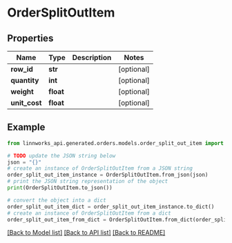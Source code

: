 # OrderSplitOutItem


## Properties

Name | Type | Description | Notes
------------ | ------------- | ------------- | -------------
**row_id** | **str** |  | [optional] 
**quantity** | **int** |  | [optional] 
**weight** | **float** |  | [optional] 
**unit_cost** | **float** |  | [optional] 

## Example

```python
from linnworks_api.generated.orders.models.order_split_out_item import OrderSplitOutItem

# TODO update the JSON string below
json = "{}"
# create an instance of OrderSplitOutItem from a JSON string
order_split_out_item_instance = OrderSplitOutItem.from_json(json)
# print the JSON string representation of the object
print(OrderSplitOutItem.to_json())

# convert the object into a dict
order_split_out_item_dict = order_split_out_item_instance.to_dict()
# create an instance of OrderSplitOutItem from a dict
order_split_out_item_from_dict = OrderSplitOutItem.from_dict(order_split_out_item_dict)
```
[[Back to Model list]](../README.md#documentation-for-models) [[Back to API list]](../README.md#documentation-for-api-endpoints) [[Back to README]](../README.md)


